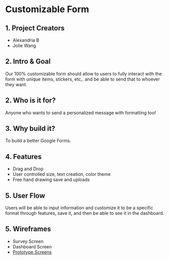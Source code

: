 Customizable Form
======

## 1. Project Creators

- Alexandria B
- Jolie Wang

## 2. Intro & Goal

Our 100% customizable form should allow to users to fully interact with the form with unique items, stickers, etc,. and be able to send that to whoever they want.

## 2. Who is it for?

Anyone who wants to send a personalized message with formatting too! 

## 3. Why build it?

To build a better Google Forms.

## 4. Features

- Drag and Drop
- User controlled size, text creation, color theme
- Free hand drawing save and uploads

## 5. User Flow

Users will be able to input information and customize it to be a specific format through features, save it, and then be able to see it in the dashboard.

## 5. Wireframes

- Survey Screen
- Dashboard Screen
- [Prototype Screens](https://docs.google.com/drawings/d/1uG6YPznxdb8A7tbQue3XfjxBnBDSWl6qDLDEZv4L25E/edit?usp=sharing)